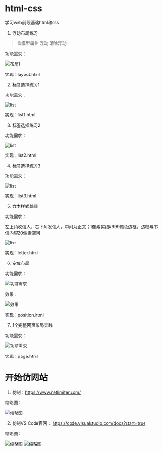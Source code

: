 # html-css
学习web前段基础html和css

1. 浮动布局练习

>盒模型属性 浮动 清除浮动

功能需求：

![布局1](img/layout1.PNG)

实现：layout.html

2. 标签选择练习1

功能需求：

![list](img/list1.PNG)

实现：list1.html

3. 标签选择练习2

功能需求：

![list](img/list2.PNG)

实现：list2.html

4. 标签选择练习3

功能需求：

![list](img/list3.PNG)

实现：list3.html

5. 文本样式处理

功能需求：

左上角收信人，右下角发信人，中间为正文；1像素实线#999颜色边框，边框与书信内容20像素空间

![list](img/exercise5.PNG)

实现：letter.html

6. 定位布局

功能需求：

![功能需求](img/exercise6.PNG)

效果：

![效果](img/exercise6-1.PNG)

实现：position.html

7. 1个完整网页布局实践

功能需求：

![功能需求](img/exercise7.PNG)

实现：page.html

# 开始仿网站

1. 仿制：https://www.netlimiter.com/

缩略图：

![缩略图](imitate-html/img/NetLimiter.png)


2. 仿制VS Code官网： https://code.visualstudio.com/docs?start=true

缩略图：

![缩略图](imitate-html/img/VSCode.png)
![缩略图](imitate-html/img/vscode-copy.png)

